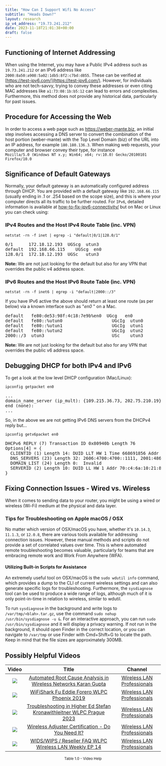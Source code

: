 ```yaml
---
title: "How Can I Support Wifi No Access"
subtitle: "Heads Down?"
layout: research
ip_v4_address: "19.73.241.212"
date: 2023-11-18T21:01:38+00:00
draft: false
---
```


## Functioning of Internet Addressing

When using the Internet, you may have a Public IPv4 address such as ```19.73.241.212``` or an IPv6 address like ```2000:8a50:a908:5a02:1db5:8f2:c7bd:d855```. These can be verified at [https://test-ipv6.com/](https://test-ipv6.com/). However, for individuals who are not tech-savvy, trying to convey these addresses or even citing MAC addresses like ```a1:73:08:1b:b5:12``` can lead to errors and complexities. Furthermore, this method does not provide any historical data, particularly for past issues.
## Procedure for Accessing the Web

In order to access a web page such as https://weber-mante.biz, an initial step involves accessing a DNS server to convert the combination of the host portion (weber-mante) with the Top Level Domain (biz) of the URL into an IP address, for example ```180.180.136.3```. When making web requests, your computer and browser convey their type, for instance <br>```Mozilla/5.0 (Windows NT x.y; Win64; x64; rv:10.0) Gecko/20100101 Firefox/10.0```
## Significance of Default Gateways

Normally, your default gateway is an automatically configured address through DHCP. You are provided with a default gateway like ```192.168.66.115``` (usually ending in .1 or .254 based on the scope size), and this is where your computer directs all its traffic to be further routed. For ```IPv6```, detailed information is available at [how-to-fix-ipv6-connectivity/](/blog/how-to-fix-ipv6-connectivity/) but on Mac or Linux you can check using:
<br>
### IPv4 Routes and the Host IPv4 Route Table (inc. VPN)
```netstat -rn -f inet | egrep -i "default|0/1|128.0/1"```

<pre>
0/1      172.18.12.193  UGScg  utun3
default  192.168.66.115    UGScg  en0
128.0/1  172.18.12.193  UGSc   utun3</pre>

**Note:** We are not just looking for the default but also for any VPN that overrides the public v4 address space.

### IPv6 Routes and the Host IPv6 Route Table (inc. VPN)
```netstat -rn -f inet6 | egrep -i "default|2000::/3"```

If you have IPv6 active the above should return at least one route (as per below) via a known interface such as "_en0_ " on a Mac. 

<pre>
default   fe80:de53:98f:4c18:7e9b%en0  UGcg   en0
default   fe80::%utun0                   UGcIg  utun0
default   fe80::%utun1                   UGcIg  utun1
default   fe80::%utun2                   UGcIg  utun2
2000::/3  utun3                          USc    utun3</pre>

**Note:** We are not just looking for the default but also for any VPN that overrides the public v6 address space.
<br>

## Debugging DHCP for both IPv4 and IPv6

To get a look at the low level DHCP configuration (Mac/Linux): 

```ipconfig getpacket en0```

<pre>
...
domain_name_server (ip_mult): {109.215.36.73, 202.75.210.19}
end (none):
...</pre>

So, in the above we are not getting IPv6 DNS servers from the DHCPv4 reply but...

```ipconfig getv6packet en0```

<pre>
DHCPv6 REPLY (7) Transaction ID 0x80940b Length 76
Options[4] = {
  CLIENTID (1) Length 14: DUID LLT HW 1 Time 668691856 Addr a1:73:08:1b:b5:12
  DNS_SERVERS (23) Length 32: 2606:4700:4700::1111, 2001:4860:4860::8844
  DOMAIN_LIST (24) Length 0:  Invalid
  SERVERID (2) Length 10: DUID LL HW 1 Addr 70:c4:6a:10:21:8b
}</pre>




## Fixing Connection Issues - Wired vs. Wireless
When it comes to sending data to your router, you might be using a wired or wireless (Wi-Fi) medium at the physical and data layer.
### Tips for Troubleshooting on Apple macOS / OSX
No matter which version of OSX/macOS you have, whether it's ```10.14.3```, ```11.1.3```, or ```12.0.8```, there are various tools available for addressing connection issues. However, these manual methods and scripts do not provide a set of correlated values over time. This is where automated remote troubleshooting becomes valuable, particularly for teams that are embracing remote work and Work From Anywhere (WFA).
#### Utilizing Built-in Scripts for Assistance
An extremely useful tool on OSX/macOS is the ```sudo wdutil info``` command, which provides a dump to the CLI of current wireless settings and can also generate specific logs for troubleshooting. Furthermore, the ```sysdiagnose``` tool can be used to produce a wide range of logs, although much of it is only point-in-time in relation to wireless, similar to wdutil.

To run ```sysdiagnose``` in the background and write logs to ```/var/tmp/<blah>.tar.gz```, use the command ```sudo nohup /usr/bin/sysdiagnose -u &```. For an interactive approach, you can run ```sudo /usr/bin/sysdiagnose``` and it will display a privacy warning. If not run in the background, it should open Finder in the correct location, or you can navigate to ```/var/tmp``` or use Finder with Cmd+Shift+G to locate the path. Keep in mind that the file sizes are approximately 300MB.
## Possibly Helpful Videos

<link href="/plugins/lity/css/lity.min.css" rel="stylesheet">
<script src="/plugins/lity/js/lity.min.js"></script>
<div class="table1-start"></div>

|Video | Title | Channel |
| :---: | :---: | :---: |
|<a href="https://www.youtube.com/watch?v=34m0u23_izY" data-lity><img src="https://i.ytimg.com/vi/34m0u23_izY/default.jpg" class="img-fluid"></a>|<a href="https://www.youtube.com/watch?v=34m0u23_izY" data-lity>Automated Root Cause Analysis in Wireless Networks   Karan Gupta</a>|<a target="_blank" href="https://www.youtube.com/channel/UCIzBSS46vcqhwmBZ7ZpY-yg" >Wireless LAN Professionals</a>|
|<a href="https://www.youtube.com/watch?v=5sSjGo2DZHc" data-lity><img src="https://i.ytimg.com/vi/5sSjGo2DZHc/default.jpg" class="img-fluid"></a>|<a href="https://www.youtube.com/watch?v=5sSjGo2DZHc" data-lity>WiFiShark Fu   Eddie Forero   WLPC Phoenix 2019</a>|<a target="_blank" href="https://www.youtube.com/channel/UCIzBSS46vcqhwmBZ7ZpY-yg" >Wireless LAN Professionals</a>|
|<a href="https://www.youtube.com/watch?v=wNBRINpizoU" data-lity><img src="https://i.ytimg.com/vi/wNBRINpizoU/default.jpg" class="img-fluid"></a>|<a href="https://www.youtube.com/watch?v=wNBRINpizoU" data-lity>Troubleshooting in Higher Ed   Stefan Kronawithleitner   WLPC Prague 2023</a>|<a target="_blank" href="https://www.youtube.com/channel/UCIzBSS46vcqhwmBZ7ZpY-yg" >Wireless LAN Professionals</a>|
|<a href="https://www.youtube.com/watch?v=PVa0C60HgyM" data-lity><img src="https://i.ytimg.com/vi/PVa0C60HgyM/default.jpg" class="img-fluid"></a>|<a href="https://www.youtube.com/watch?v=PVa0C60HgyM" data-lity>Wireless Adjuster Certification - Do You Need It?</a>|<a target="_blank" href="https://www.youtube.com/channel/UCIzBSS46vcqhwmBZ7ZpY-yg" >Wireless LAN Professionals</a>|
|<a href="https://www.youtube.com/watch?v=Xf7gieMiqGU" data-lity><img src="https://i.ytimg.com/vi/Xf7gieMiqGU/default.jpg" class="img-fluid"></a>|<a href="https://www.youtube.com/watch?v=Xf7gieMiqGU" data-lity>WIDS/WIPS / Reseller FAQ   WLPC Wireless LAN Weekly EP 14</a>|<a target="_blank" href="https://www.youtube.com/channel/UCIzBSS46vcqhwmBZ7ZpY-yg" >Wireless LAN Professionals</a>|

<center><small>Table 1.0 - Video Help</small></center>
 <br>
<div class="table1-end"></div>
<script type="text/javascript">
(function() {
    $('div.table1-start').nextUntil('div.table1-end', 'table').addClass('table thead-dark table-striped table-responsive rounded').attr('id', 't1');
    $('#t1').find('thead').addClass('thead-dark');
})();
</script>
